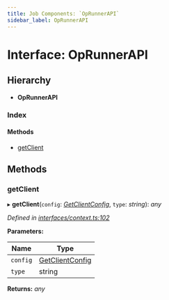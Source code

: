 ```yaml
---
title: Job Components: `OpRunnerAPI`
sidebar_label: OpRunnerAPI
---
```


# Interface: OpRunnerAPI

## Hierarchy

* **OpRunnerAPI**

### Index

#### Methods

* [getClient](oprunnerapi.md#getclient)

## Methods

###  getClient

▸ **getClient**(`config`: *[GetClientConfig](getclientconfig.md)*, `type`: *string*): *any*

*Defined in [interfaces/context.ts:102](https://github.com/terascope/teraslice/blob/9dc0f8b8/packages/job-components/src/interfaces/context.ts#L102)*

**Parameters:**

Name | Type |
------ | ------ |
`config` | [GetClientConfig](getclientconfig.md) |
`type` | string |

**Returns:** *any*

